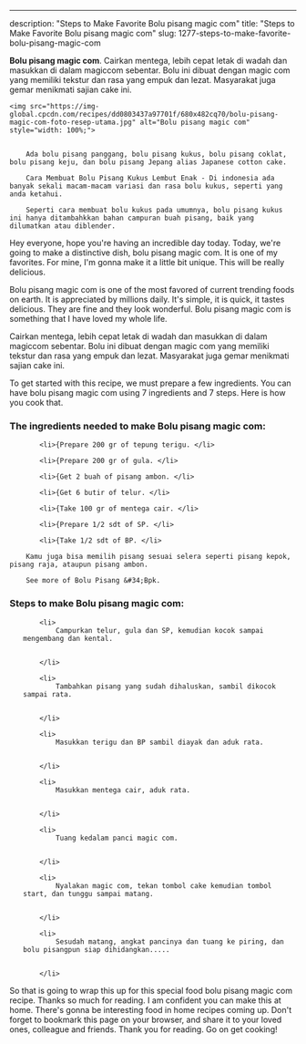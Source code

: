 ---
description: "Steps to Make Favorite Bolu pisang magic com"
title: "Steps to Make Favorite Bolu pisang magic com"
slug: 1277-steps-to-make-favorite-bolu-pisang-magic-com

<p>
	<strong>Bolu pisang magic com</strong>. 
	Cairkan mentega, lebih cepat letak di wadah dan masukkan di dalam magiccom sebentar. Bolu ini dibuat dengan magic com yang memiliki tekstur dan rasa yang empuk dan lezat. Masyarakat juga gemar menikmati sajian cake ini.
</p>
<p>
	
	<img src="https://img-global.cpcdn.com/recipes/dd0803437a97701f/680x482cq70/bolu-pisang-magic-com-foto-resep-utama.jpg" alt="Bolu pisang magic com" style="width: 100%;">
	
	
		Ada bolu pisang panggang, bolu pisang kukus, bolu pisang coklat, bolu pisang keju, dan bolu pisang Jepang alias Japanese cotton cake.
	
		Cara Membuat Bolu Pisang Kukus Lembut Enak - Di indonesia ada banyak sekali macam-macam variasi dan rasa bolu kukus, seperti yang anda ketahui.
	
		Seperti cara membuat bolu kukus pada umumnya, bolu pisang kukus ini hanya ditambahkkan bahan campuran buah pisang, baik yang dilumatkan atau diblender.
	
</p>
<p>
	Hey everyone, hope you're having an incredible day today. Today, we're going to make a distinctive dish, bolu pisang magic com. It is one of my favorites. For mine, I'm gonna make it a little bit unique. This will be really delicious.
</p>
	
<p>
	Bolu pisang magic com is one of the most favored of current trending foods on earth. It is appreciated by millions daily. It's simple, it is quick, it tastes delicious. They are fine and they look wonderful. Bolu pisang magic com is something that I have loved my whole life.
</p>
<p>
	Cairkan mentega, lebih cepat letak di wadah dan masukkan di dalam magiccom sebentar. Bolu ini dibuat dengan magic com yang memiliki tekstur dan rasa yang empuk dan lezat. Masyarakat juga gemar menikmati sajian cake ini.
</p>

<p>
To get started with this recipe, we must prepare a few ingredients. You can have bolu pisang magic com using 7 ingredients and 7 steps. Here is how you cook that.
</p>

<h3>The ingredients needed to make Bolu pisang magic com:</h3>

<ol>
	
		<li>{Prepare 200 gr of tepung terigu. </li>
	
		<li>{Prepare 200 gr of gula. </li>
	
		<li>{Get 2 buah of pisang ambon. </li>
	
		<li>{Get 6 butir of telur. </li>
	
		<li>{Take 100 gr of mentega cair. </li>
	
		<li>{Prepare 1/2 sdt of SP. </li>
	
		<li>{Take 1/2 sdt of BP. </li>
	
</ol>
<p>
	
		Kamu juga bisa memilih pisang sesuai selera seperti pisang kepok, pisang raja, ataupun pisang ambon.
	
		See more of Bolu Pisang &#34;Bpk.
	
</p>

<h3>Steps to make Bolu pisang magic com:</h3>

<ol>
	
		<li>
			Campurkan telur, gula dan SP, kemudian kocok sampai mengembang dan kental.
			
			
		</li>
	
		<li>
			Tambahkan pisang yang sudah dihaluskan, sambil dikocok sampai rata.
			
			
		</li>
	
		<li>
			Masukkan terigu dan BP sambil diayak dan aduk rata.
			
			
		</li>
	
		<li>
			Masukkan mentega cair, aduk rata.
			
			
		</li>
	
		<li>
			Tuang kedalam panci magic com.
			
			
		</li>
	
		<li>
			Nyalakan magic com, tekan tombol cake kemudian tombol start, dan tunggu sampai matang.
			
			
		</li>
	
		<li>
			Sesudah matang, angkat pancinya dan tuang ke piring, dan bolu pisangpun siap dihidangkan.....
			
			
		</li>
	
</ol>

<p>
	
</p>

<p>
	So that is going to wrap this up for this special food bolu pisang magic com recipe. Thanks so much for reading. I am confident you can make this at home. There's gonna be interesting food in home recipes coming up. Don't forget to bookmark this page on your browser, and share it to your loved ones, colleague and friends. Thank you for reading. Go on get cooking!
</p>
